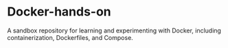 # Docker-hands-on
A sandbox repository for learning and experimenting with Docker, including containerization, Dockerfiles, and Compose.
